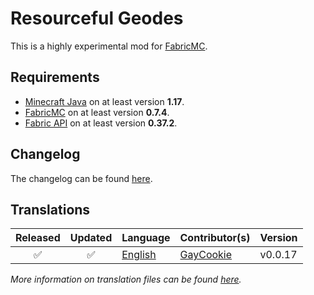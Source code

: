 ﻿# Resourceful Geodes
This is a highly experimental mod for [FabricMC].

## Requirements
- [Minecraft Java] on at least version **1.17**.
- [FabricMC] on at least version **0.7.4**.
- [Fabric API] on at least version **0.37.2**.

## Changelog
The changelog can be found [here](CHANGELOG.md).

## Translations
<!-- Copy Paste :: ❌ ✅ -->

| Released | Updated   | Language     | Contributor(s)       | Version |
| :------: | :-------: | ------------ | -------------------- | ------- |
|   ✅    |     ✅    | [English]    | [GayCookie]          | v0.0.17 |

*More information on translation files can be found [here](https://fabricmc.net/wiki/tutorial:lang).*

<!-- Language files -->
[English]: src/main/resources/assets/geodes/lang/en_us.json

<!-- Contributors -->
[GayCookie]: https://github.com/gaycookie

<!-- Hyperlinks -->
[Minecraft Java]: https://www.minecraft.net/en-us/store/minecraft-java-edition
[FabricMC]: https://fabricmc.net/
[Fabric API]: https://www.curseforge.com/minecraft/mc-mods/fabric-api